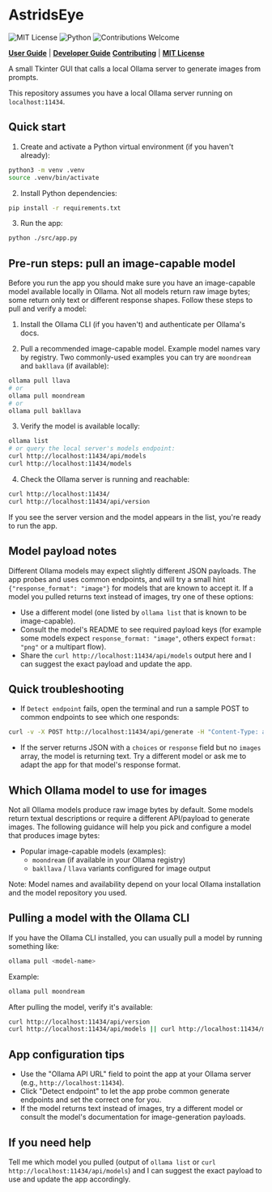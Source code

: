 


# AstridsEye

<!-- Badges -->
![MIT License](https://img.shields.io/badge/license-MIT-blue.svg)
![Python](https://img.shields.io/badge/python-3.10%2B-blue.svg)
![Contributions Welcome](https://img.shields.io/badge/contributions-welcome-brightgreen.svg)

[**User Guide**](USER_GUIDE.md) | [**Developer Guide**](DEVELOPER_GUIDE.md)
[**Contributing**](CONTRIBUTING.md) | [**MIT License**](LICENSE)

A small Tkinter GUI that calls a local Ollama server to generate images from prompts.

This repository assumes you have a local Ollama server running on `localhost:11434`.

## Quick start

1. Create and activate a Python virtual environment (if you haven't already):

```bash
python3 -m venv .venv
source .venv/bin/activate
```

2. Install Python dependencies:

```bash
pip install -r requirements.txt
```

3. Run the app:

```bash
python ./src/app.py
```

## Pre-run steps: pull an image-capable model

Before you run the app you should make sure you have an image-capable model available locally in Ollama. Not all models return raw image bytes; some return only text or different response shapes. Follow these steps to pull and verify a model:

1. Install the Ollama CLI (if you haven't) and authenticate per Ollama's docs.

2. Pull a recommended image-capable model. Example model names vary by registry. Two commonly-used examples you can try are `moondream` and `bakllava` (if available):

```bash
ollama pull llava
# or
ollama pull moondream
# or
ollama pull bakllava
```

3. Verify the model is available locally:

```bash
ollama list
# or query the local server's models endpoint:
curl http://localhost:11434/api/models
curl http://localhost:11434/models
```

4. Check the Ollama server is running and reachable:

```bash
curl http://localhost:11434/
curl http://localhost:11434/api/version
```

If you see the server version and the model appears in the list, you're ready to run the app.

## Model payload notes

Different Ollama models may expect slightly different JSON payloads. The app probes and uses common endpoints, and will try a small hint `{"response_format": "image"}` for models that are known to accept it. If a model you pulled returns text instead of images, try one of these options:

- Use a different model (one listed by `ollama list` that is known to be image-capable).
- Consult the model's README to see required payload keys (for example some models expect `response_format: "image"`, others expect `format: "png"` or a multipart flow).
- Share the `curl http://localhost:11434/api/models` output here and I can suggest the exact payload and update the app.

## Quick troubleshooting

- If `Detect endpoint` fails, open the terminal and run a sample POST to common endpoints to see which one responds:

```bash
curl -v -X POST http://localhost:11434/api/generate -H "Content-Type: application/json" -d '{"model":"moondream","prompt":"ping","stream":false}'
```

- If the server returns JSON with a `choices` or `response` field but no `images` array, the model is returning text. Try a different model or ask me to adapt the app for that model's response format.


## Which Ollama model to use for images

Not all Ollama models produce raw image bytes by default. Some models return textual descriptions or require a different API/payload to generate images. The following guidance will help you pick and configure a model that produces image bytes:

- Popular image-capable models (examples):
  - `moondream` (if available in your Ollama registry)
  - `bakllava` / `llava` variants configured for image output

Note: Model names and availability depend on your local Ollama installation and the model repository you used.

## Pulling a model with the Ollama CLI

If you have the Ollama CLI installed, you can usually pull a model by running something like:

```bash
ollama pull <model-name>
```

Example:

```bash
ollama pull moondream
```

After pulling the model, verify it's available:

```bash
curl http://localhost:11434/api/version
curl http://localhost:11434/api/models || curl http://localhost:11434/models
```

## App configuration tips

- Use the "Ollama API URL" field to point the app at your Ollama server (e.g., `http://localhost:11434`).
- Click "Detect endpoint" to let the app probe common generate endpoints and set the correct one for you.
- If the model returns text instead of images, try a different model or consult the model's documentation for image-generation payloads.

## If you need help

Tell me which model you pulled (output of `ollama list` or `curl http://localhost:11434/api/models`) and I can suggest the exact payload to use and update the app accordingly.
